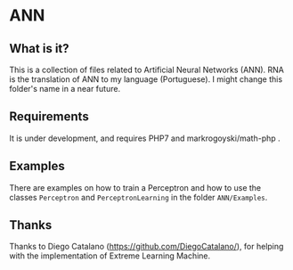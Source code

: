 # ANN

## What is it?

This is a collection of files related to Artificial Neural Networks (ANN). RNA is the translation of ANN to my language (Portuguese).
I might change this folder's name in a near future.

## Requirements

It is under development, and requires PHP7 and markrogoyski/math-php .

## Examples

There are examples on how to train a Perceptron and how to use the classes ```Perceptron``` and ```PerceptronLearning``` in the folder ```ANN/Examples```.

## Thanks

Thanks to Diego Catalano (https://github.com/DiegoCatalano/), for helping with the implementation of Extreme Learning Machine.